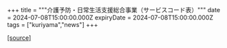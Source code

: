 +++
title = """介護予防・日常生活支援総合事業（サービスコード表）"""
date = 2024-07-08T15:00:00.000Z
expiryDate = 2024-07-08T15:00:00.000Z
tags = ["kuriyama","news"]
+++


[[source]](https://www.town.kuriyama.hokkaido.jp/soshiki/43/1780.html)
